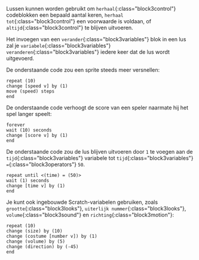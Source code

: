 Lussen kunnen worden gebruikt om `herhaal`{:class="block3control"} codeblokken een bepaald aantal keren, `herhaal tot`{:class="block3control"} een voorwaarde is voldaan, of `altijd`{:class="block3control"} te blijven uitvoeren.

Het invoegen van een `verander`{:class="block3variables"} blok in een lus zal je `variabele`{:class="block3variables"} `veranderen`{:class="block3variables"} iedere keer dat de lus wordt uitgevoerd.

De onderstaande code zou een sprite steeds meer versnellen:

```blocks3
repeat (10)
change [speed v] by (1)
move (speed) steps
end
```

De onderstaande code verhoogt de score van een speler naarmate hij het spel langer speelt:

```blocks3
forever
wait (10) seconds
change [score v] by (1)
end
```

De onderstaande code zou de lus blijven uitvoeren door `1` te voegen aan de `tijd`{:class="block3variables"} variabele tot `tijd`{:class="block3variables"} `=`{:class="block3operators"} `50`.

```blocks3
repeat until <(time) = (50)>
wait (1) seconds
change [time v] by (1)
end
```

Je kunt ook ingebouwde Scratch-variabelen gebruiken, zoals `grootte`{:class="block3looks"}, `uiterlijk nummer`{:class="block3looks"}, `volume`{:class="block3sound"} en `richting`{:class="block3motion"}:

```blocks3
repeat (10)
change (size) by (10)
change (costume [number v]) by (1)
change (volume) by (5)
change (direction) by (-45)
end
```  


